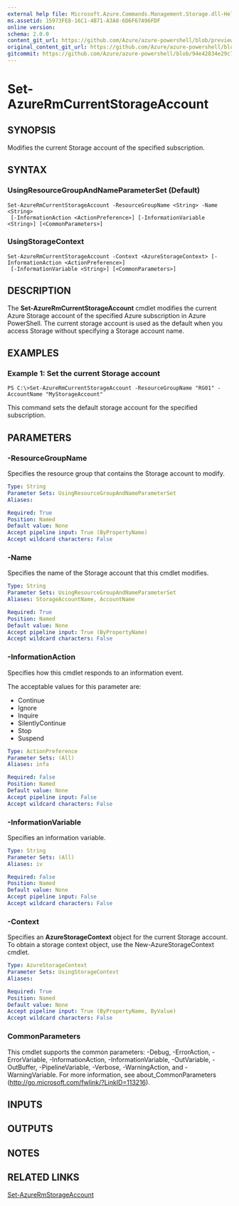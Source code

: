 ```yaml
---
external help file: Microsoft.Azure.Commands.Management.Storage.dll-Help.xml
ms.assetid: 15973FE8-16C1-4B71-A3A8-6D6F67A96FDF
online version:
schema: 2.0.0
content_git_url: https://github.com/Azure/azure-powershell/blob/preview/src/ResourceManager/Storage/Commands.Management.Storage/help/Set-AzureRmCurrentStorageAccount.md
original_content_git_url: https://github.com/Azure/azure-powershell/blob/preview/src/ResourceManager/Storage/Commands.Management.Storage/help/Set-AzureRmCurrentStorageAccount.md
gitcommit: https://github.com/Azure/azure-powershell/blob/94e42834e29c78cafba9e3f1e99e14af92561036
---
```


# Set-AzureRmCurrentStorageAccount

## SYNOPSIS
Modifies the current Storage account of the specified subscription.

## SYNTAX

### UsingResourceGroupAndNameParameterSet (Default)
```
Set-AzureRmCurrentStorageAccount -ResourceGroupName <String> -Name <String>
 [-InformationAction <ActionPreference>] [-InformationVariable <String>] [<CommonParameters>]
```

### UsingStorageContext
```
Set-AzureRmCurrentStorageAccount -Context <AzureStorageContext> [-InformationAction <ActionPreference>]
 [-InformationVariable <String>] [<CommonParameters>]
```

## DESCRIPTION
The **Set-AzureRmCurrentStorageAccount** cmdlet modifies the current Azure Storage account of the specified Azure subscription in Azure PowerShell.
The current storage account is used as the default when you access Storage without specifying a Storage account name.

## EXAMPLES

### Example 1: Set the current Storage account
```
PS C:\>Set-AzureRmCurrentStorageAccount -ResourceGroupName "RG01" -AccountName "MyStorageAccount"
```

This command sets the default storage account for the specified subscription.

## PARAMETERS

### -ResourceGroupName
Specifies the resource group that contains the Storage account to modify.

```yaml
Type: String
Parameter Sets: UsingResourceGroupAndNameParameterSet
Aliases: 

Required: True
Position: Named
Default value: None
Accept pipeline input: True (ByPropertyName)
Accept wildcard characters: False
```

### -Name
Specifies the name of the Storage account that this cmdlet modifies.

```yaml
Type: String
Parameter Sets: UsingResourceGroupAndNameParameterSet
Aliases: StorageAccountName, AccountName

Required: True
Position: Named
Default value: None
Accept pipeline input: True (ByPropertyName)
Accept wildcard characters: False
```

### -InformationAction
Specifies how this cmdlet responds to an information event.

The acceptable values for this parameter are:

- Continue
- Ignore
- Inquire
- SilentlyContinue
- Stop
- Suspend

```yaml
Type: ActionPreference
Parameter Sets: (All)
Aliases: infa

Required: False
Position: Named
Default value: None
Accept pipeline input: False
Accept wildcard characters: False
```

### -InformationVariable
Specifies an information variable.

```yaml
Type: String
Parameter Sets: (All)
Aliases: iv

Required: False
Position: Named
Default value: None
Accept pipeline input: False
Accept wildcard characters: False
```

### -Context
Specifies an **AzureStorageContext** object for the current Storage account.
To obtain a storage context object, use the New-AzureStorageContext cmdlet.

```yaml
Type: AzureStorageContext
Parameter Sets: UsingStorageContext
Aliases: 

Required: True
Position: Named
Default value: None
Accept pipeline input: True (ByPropertyName, ByValue)
Accept wildcard characters: False
```

### CommonParameters
This cmdlet supports the common parameters: -Debug, -ErrorAction, -ErrorVariable, -InformationAction, -InformationVariable, -OutVariable, -OutBuffer, -PipelineVariable, -Verbose, -WarningAction, and -WarningVariable. For more information, see about_CommonParameters (http://go.microsoft.com/fwlink/?LinkID=113216).

## INPUTS

## OUTPUTS

## NOTES

## RELATED LINKS

[Set-AzureRmStorageAccount](./Set-AzureRmStorageAccount.md)


